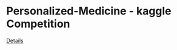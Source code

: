 # Personalized-Medicine - kaggle Competition

[Details](https://www.kaggle.com/c/msk-redefining-cancer-treatment)
